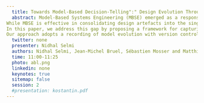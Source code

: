 ```yaml
---
  title: Towards Model-Based Decision-Telling":" Design Evolution Through Decision Nodes 
  abstract: Model-Based Systems Engineering (MBSE) emerged as a response to the rising complexity of engineered systems, promising to reduce development times by improving consistency, collaboration, and traceability.
While MBSE is effective in consolidating design artefacts into the single source of truth (SSOT), research addressing the evolution of these models during system development remains limited.
In this paper, we address this gap by proposing a framework for capturing the evolution of MBSE models in a storytelling approach through the design decisions that drive this evolution.
Our approach adopts a recording of model evolution with version control systems and structuring decision information in natural language Y statements to ensure traceability between the model's incremental development and underlying decision nodes. 
  twitter: none
  presenter: Nidhal Selmi
  authors: Nidhal Selmi, Jean-Michel Bruel, Sébastien Mosser and Matthieu Crespo
  time: 11:00-11:25
  photo: abl.png
  linkedin: none
  keynotes: true
  sitemap: false
  session: 2
  #presentation: kostantin.pdf
---
```


